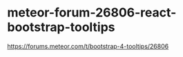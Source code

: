 # meteor-forum-26806-react-bootstrap-tooltips
https://forums.meteor.com/t/bootstrap-4-tooltips/26806
